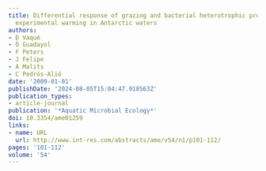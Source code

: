 ```yaml
---
title: Differential response of grazing and bacterial heterotrophic production to
  experimental warming in Antarctic waters
authors:
- D Vaqué
- Ò Guadayol
- F Peters
- J Felipe
- A Malits
- C Pedrós-Alió
date: '2009-01-01'
publishDate: '2024-08-05T15:04:47.918563Z'
publication_types:
- article-journal
publication: '*Aquatic Microbial Ecology*'
doi: 10.3354/ame01259
links:
- name: URL
  url: http://www.int-res.com/abstracts/ame/v54/n1/p101-112/
pages: '101-112'
volume: '54'
---
```

